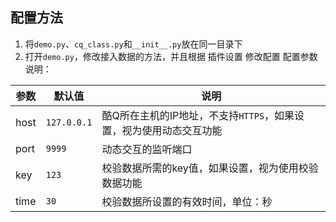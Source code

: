 配置方法
---
1. 将``demo.py``、``cq_class.py``和``__init__.py``放在同一目录下
2. 打开``demo.py``，修改接入数据的方法，并且根据 插件设置 修改配置
 配置参数说明：

 |  参数 |  默认值  |  说明  |
 | --- | --- | --- |
 |  host  |  ```127.0.0.1```  |  酷Q所在主机的IP地址，不支持```HTTPS```，如果设置，视为使用动态交互功能|
 |  port  |  ```9999```  |  动态交互的监听端口  |
 |  key  |  ```123```  |  校验数据所需的key值，如果设置，视为使用校验数据功能  |
 |  time  |  ```30```  |  校验数据所设置的有效时间，单位：秒  |
 